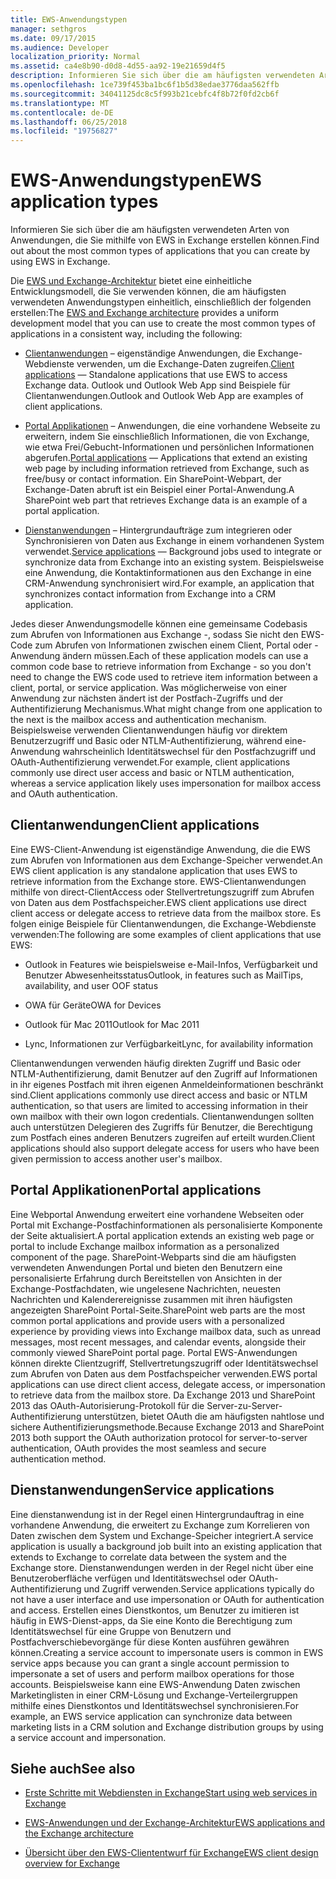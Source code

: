 ```yaml
---
title: EWS-Anwendungstypen
manager: sethgros
ms.date: 09/17/2015
ms.audience: Developer
localization_priority: Normal
ms.assetid: ca4e8b90-d0d8-4d55-aa92-19e21659d4f5
description: Informieren Sie sich über die am häufigsten verwendeten Arten von Anwendungen, die Sie mithilfe von EWS in Exchange erstellen können.
ms.openlocfilehash: 1ce739f453ba1bc6f1b5d38edae3776daa562ffb
ms.sourcegitcommit: 34041125dc8c5f993b21cebfc4f8b72f0fd2cb6f
ms.translationtype: MT
ms.contentlocale: de-DE
ms.lasthandoff: 06/25/2018
ms.locfileid: "19756827"
---
```

# <a name="ews-application-types"></a><span data-ttu-id="db10c-103">EWS-Anwendungstypen</span><span class="sxs-lookup"><span data-stu-id="db10c-103">EWS application types</span></span>

<span data-ttu-id="db10c-104">Informieren Sie sich über die am häufigsten verwendeten Arten von Anwendungen, die Sie mithilfe von EWS in Exchange erstellen können.</span><span class="sxs-lookup"><span data-stu-id="db10c-104">Find out about the most common types of applications that you can create by using EWS in Exchange.</span></span>
  
<span data-ttu-id="db10c-105">Die [EWS und Exchange-Architektur](ews-applications-and-the-exchange-architecture.md) bietet eine einheitliche Entwicklungsmodell, die Sie verwenden können, die am häufigsten verwendeten Anwendungstypen einheitlich, einschließlich der folgenden erstellen:</span><span class="sxs-lookup"><span data-stu-id="db10c-105">The [EWS and Exchange architecture](ews-applications-and-the-exchange-architecture.md) provides a uniform development model that you can use to create the most common types of applications in a consistent way, including the following:</span></span> 
  
- <span data-ttu-id="db10c-106">[Clientanwendungen](#bk_clientapps) – eigenständige Anwendungen, die Exchange-Webdienste verwenden, um die Exchange-Daten zugreifen.</span><span class="sxs-lookup"><span data-stu-id="db10c-106">[Client applications](#bk_clientapps) — Standalone applications that use EWS to access Exchange data.</span></span> <span data-ttu-id="db10c-107">Outlook und Outlook Web App sind Beispiele für Clientanwendungen.</span><span class="sxs-lookup"><span data-stu-id="db10c-107">Outlook and Outlook Web App are examples of client applications.</span></span> 
    
- <span data-ttu-id="db10c-108">[Portal Applikationen](#bk_portalapps) – Anwendungen, die eine vorhandene Webseite zu erweitern, indem Sie einschließlich Informationen, die von Exchange, wie etwa Frei/Gebucht-Informationen und persönlichen Informationen abgerufen.</span><span class="sxs-lookup"><span data-stu-id="db10c-108">[Portal applications](#bk_portalapps) — Applications that extend an existing web page by including information retrieved from Exchange, such as free/busy or contact information.</span></span> <span data-ttu-id="db10c-109">Ein SharePoint-Webpart, der Exchange-Daten abruft ist ein Beispiel einer Portal-Anwendung.</span><span class="sxs-lookup"><span data-stu-id="db10c-109">A SharePoint web part that retrieves Exchange data is an example of a portal application.</span></span> 
    
- <span data-ttu-id="db10c-110">[Dienstanwendungen](#bk_serviceapps) – Hintergrundaufträge zum integrieren oder Synchronisieren von Daten aus Exchange in einem vorhandenen System verwendet.</span><span class="sxs-lookup"><span data-stu-id="db10c-110">[Service applications](#bk_serviceapps) — Background jobs used to integrate or synchronize data from Exchange into an existing system.</span></span> <span data-ttu-id="db10c-111">Beispielsweise eine Anwendung, die Kontaktinformationen aus den Exchange in eine CRM-Anwendung synchronisiert wird.</span><span class="sxs-lookup"><span data-stu-id="db10c-111">For example, an application that synchronizes contact information from Exchange into a CRM application.</span></span> 
    
<span data-ttu-id="db10c-112">Jedes dieser Anwendungsmodelle können eine gemeinsame Codebasis zum Abrufen von Informationen aus Exchange -, sodass Sie nicht den EWS-Code zum Abrufen von Informationen zwischen einem Client, Portal oder -Anwendung ändern müssen.</span><span class="sxs-lookup"><span data-stu-id="db10c-112">Each of these application models can use a common code base to retrieve information from Exchange - so you don't need to change the EWS code used to retrieve item information between a client, portal, or service application.</span></span> <span data-ttu-id="db10c-113">Was möglicherweise von einer Anwendung zur nächsten ändert ist der Postfach-Zugriffs und der Authentifizierung Mechanismus.</span><span class="sxs-lookup"><span data-stu-id="db10c-113">What might change from one application to the next is the mailbox access and authentication mechanism.</span></span> <span data-ttu-id="db10c-114">Beispielsweise verwenden Clientanwendungen häufig vor direktem Benutzerzugriff und Basic oder NTLM-Authentifizierung, während eine-Anwendung wahrscheinlich Identitätswechsel für den Postfachzugriff und OAuth-Authentifizierung verwendet.</span><span class="sxs-lookup"><span data-stu-id="db10c-114">For example, client applications commonly use direct user access and basic or NTLM authentication, whereas a service application likely uses impersonation for mailbox access and OAuth authentication.</span></span>
  
## <a name="client-applications"></a><span data-ttu-id="db10c-115">Clientanwendungen</span><span class="sxs-lookup"><span data-stu-id="db10c-115">Client applications</span></span>
<span data-ttu-id="db10c-116"><a name="bk_clientapps"> </a></span><span class="sxs-lookup"><span data-stu-id="db10c-116"></span></span>

<span data-ttu-id="db10c-117">Eine EWS-Client-Anwendung ist eigenständige Anwendung, die die EWS zum Abrufen von Informationen aus dem Exchange-Speicher verwendet.</span><span class="sxs-lookup"><span data-stu-id="db10c-117">An EWS client application is any standalone application that uses EWS to retrieve information from the Exchange store.</span></span> <span data-ttu-id="db10c-118">EWS-Clientanwendungen mithilfe von direct-ClientAccess oder Stellvertretungszugriff zum Abrufen von Daten aus dem Postfachspeicher.</span><span class="sxs-lookup"><span data-stu-id="db10c-118">EWS client applications use direct client access or delegate access to retrieve data from the mailbox store.</span></span> <span data-ttu-id="db10c-119">Es folgen einige Beispiele für Clientanwendungen, die Exchange-Webdienste verwenden:</span><span class="sxs-lookup"><span data-stu-id="db10c-119">The following are some examples of client applications that use EWS:</span></span>
  
- <span data-ttu-id="db10c-120">Outlook in Features wie beispielsweise e-Mail-Infos, Verfügbarkeit und Benutzer Abwesenheitsstatus</span><span class="sxs-lookup"><span data-stu-id="db10c-120">Outlook, in features such as MailTips, availability, and user OOF status</span></span>
    
- <span data-ttu-id="db10c-121">OWA für Geräte</span><span class="sxs-lookup"><span data-stu-id="db10c-121">OWA for Devices</span></span>
    
- <span data-ttu-id="db10c-122">Outlook für Mac 2011</span><span class="sxs-lookup"><span data-stu-id="db10c-122">Outlook for Mac 2011</span></span>
    
- <span data-ttu-id="db10c-123">Lync, Informationen zur Verfügbarkeit</span><span class="sxs-lookup"><span data-stu-id="db10c-123">Lync, for availability information</span></span>
    
<span data-ttu-id="db10c-124">Clientanwendungen verwenden häufig direkten Zugriff und Basic oder NTLM-Authentifizierung, damit Benutzer auf den Zugriff auf Informationen in ihr eigenes Postfach mit ihren eigenen Anmeldeinformationen beschränkt sind.</span><span class="sxs-lookup"><span data-stu-id="db10c-124">Client applications commonly use direct access and basic or NTLM authentication, so that users are limited to accessing information in their own mailbox with their own logon credentials.</span></span> <span data-ttu-id="db10c-125">Clientanwendungen sollten auch unterstützen Delegieren des Zugriffs für Benutzer, die Berechtigung zum Postfach eines anderen Benutzers zugreifen auf erteilt wurden.</span><span class="sxs-lookup"><span data-stu-id="db10c-125">Client applications should also support delegate access for users who have been given permission to access another user's mailbox.</span></span>
  
## <a name="portal-applications"></a><span data-ttu-id="db10c-126">Portal Applikationen</span><span class="sxs-lookup"><span data-stu-id="db10c-126">Portal applications</span></span>
<span data-ttu-id="db10c-127"><a name="bk_portalapps"> </a></span><span class="sxs-lookup"><span data-stu-id="db10c-127"></span></span>

<span data-ttu-id="db10c-128">Eine Webportal Anwendung erweitert eine vorhandene Webseiten oder Portal mit Exchange-Postfachinformationen als personalisierte Komponente der Seite aktualisiert.</span><span class="sxs-lookup"><span data-stu-id="db10c-128">A portal application extends an existing web page or portal to include Exchange mailbox information as a personalized component of the page.</span></span> <span data-ttu-id="db10c-129">SharePoint-Webparts sind die am häufigsten verwendeten Anwendungen Portal und bieten den Benutzern eine personalisierte Erfahrung durch Bereitstellen von Ansichten in der Exchange-Postfachdaten, wie ungelesene Nachrichten, neuesten Nachrichten und Kalenderereignisse zusammen mit ihren häufigsten angezeigten SharePoint Portal-Seite.</span><span class="sxs-lookup"><span data-stu-id="db10c-129">SharePoint web parts are the most common portal applications and provide users with a personalized experience by providing views into Exchange mailbox data, such as unread messages, most recent messages, and calendar events, alongside their commonly viewed SharePoint portal page.</span></span> <span data-ttu-id="db10c-130">Portal EWS-Anwendungen können direkte Clientzugriff, Stellvertretungszugriff oder Identitätswechsel zum Abrufen von Daten aus dem Postfachspeicher verwenden.</span><span class="sxs-lookup"><span data-stu-id="db10c-130">EWS portal applications can use direct client access, delegate access, or impersonation to retrieve data from the mailbox store.</span></span> <span data-ttu-id="db10c-131">Da Exchange 2013 und SharePoint 2013 das OAuth-Autorisierung-Protokoll für die Server-zu-Server-Authentifizierung unterstützen, bietet OAuth die am häufigsten nahtlose und sichere Authentifizierungsmethode.</span><span class="sxs-lookup"><span data-stu-id="db10c-131">Because Exchange 2013 and SharePoint 2013 both support the OAuth authorization protocol for server-to-server authentication, OAuth provides the most seamless and secure authentication method.</span></span>
  
## <a name="service-applications"></a><span data-ttu-id="db10c-132">Dienstanwendungen</span><span class="sxs-lookup"><span data-stu-id="db10c-132">Service applications</span></span>
<span data-ttu-id="db10c-133"><a name="bk_serviceapps"> </a></span><span class="sxs-lookup"><span data-stu-id="db10c-133"></span></span>

<span data-ttu-id="db10c-134">Eine dienstanwendung ist in der Regel einen Hintergrundauftrag in eine vorhandene Anwendung, die erweitert zu Exchange zum Korrelieren von Daten zwischen dem System und Exchange-Speicher integriert.</span><span class="sxs-lookup"><span data-stu-id="db10c-134">A service application is usually a background job built into an existing application that extends to Exchange to correlate data between the system and the Exchange store.</span></span> <span data-ttu-id="db10c-135">Dienstanwendungen werden in der Regel nicht über eine Benutzeroberfläche verfügen und Identitätswechsel oder OAuth-Authentifizierung und Zugriff verwenden.</span><span class="sxs-lookup"><span data-stu-id="db10c-135">Service applications typically do not have a user interface and use impersonation or OAuth for authentication and access.</span></span> <span data-ttu-id="db10c-136">Erstellen eines Dienstkontos, um Benutzer zu imitieren ist häufig in EWS-Dienst-apps, da Sie eine Konto die Berechtigung zum Identitätswechsel für eine Gruppe von Benutzern und Postfachverschiebevorgänge für diese Konten ausführen gewähren können.</span><span class="sxs-lookup"><span data-stu-id="db10c-136">Creating a service account to impersonate users is common in EWS service apps because you can grant a single account permission to impersonate a set of users and perform mailbox operations for those accounts.</span></span> <span data-ttu-id="db10c-137">Beispielsweise kann eine EWS-Anwendung Daten zwischen Marketinglisten in einer CRM-Lösung und Exchange-Verteilergruppen mithilfe eines Dienstkontos und Identitätswechsel synchronisieren.</span><span class="sxs-lookup"><span data-stu-id="db10c-137">For example, an EWS service application can synchronize data between marketing lists in a CRM solution and Exchange distribution groups by using a service account and impersonation.</span></span>
  
## <a name="see-also"></a><span data-ttu-id="db10c-138">Siehe auch</span><span class="sxs-lookup"><span data-stu-id="db10c-138">See also</span></span>


- [<span data-ttu-id="db10c-139">Erste Schritte mit Webdiensten in Exchange</span><span class="sxs-lookup"><span data-stu-id="db10c-139">Start using web services in Exchange</span></span>](start-using-web-services-in-exchange.md)
    
- [<span data-ttu-id="db10c-140">EWS-Anwendungen und der Exchange-Architektur</span><span class="sxs-lookup"><span data-stu-id="db10c-140">EWS applications and the Exchange architecture</span></span>](ews-applications-and-the-exchange-architecture.md)
    
- [<span data-ttu-id="db10c-141">Übersicht über den EWS-Cliententwurf für Exchange</span><span class="sxs-lookup"><span data-stu-id="db10c-141">EWS client design overview for Exchange</span></span>](ews-client-design-overview-for-exchange.md)
    

